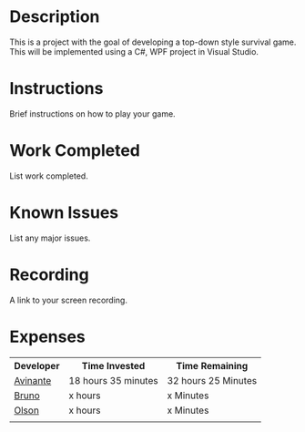 # Description
This is a project with the goal of developing a top-down style survival game. This will be implemented using a C#, WPF project in Visual Studio.
# Instructions
Brief instructions on how to play your game.
# Work Completed
List work completed.
# Known Issues
List any major issues.
# Recording
A link to your screen recording.
# Expenses

<table>
<tr>
<th>Developer</th>
<th>Time Invested</th>
<th>Time Remaining</th>
</tr>

<tr>
<td><a href="https://github.com/CpS209-Team1/project-repo/wiki/Avinante-Journal">Avinante</a>  </td>
<td>18 hours 35 minutes</td>
<td>32 hours 25 Minutes</td>
</tr>
<tr>
<td><a href="https://github.com/CpS209-Team1/project-repo/wiki/BrunoJournal">Bruno</a>  </td>
<td>x hours</td>
<td>x Minutes</td>
</tr>
<tr>
<td><a href="https://github.com/CpS209-Team1/project-repo/wiki/Olson-Journal">Olson</a>  </td>
<td>x hours</td>
<td>x Minutes</td>
</tr>

<tr>
<td></td>
<td></td>
<td></td>
</tr>
</table>
